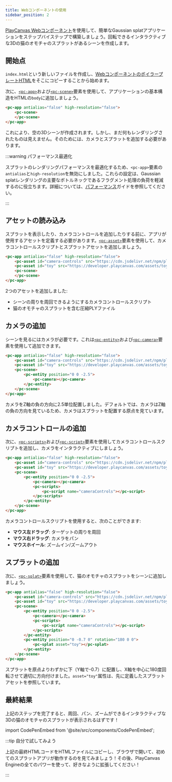 ```yaml
---
title: Webコンポーネントの使用
sidebar_position: 2
---
```


[PlayCanvas Webコンポーネント](/user-manual/web-components)を使用して、簡単なGaussian splatアプリケーションをステップバイステップで構築しましょう。回転できるインタラクティブな3Dの猫のオモチャのスプラットがあるシーンを作成します。

## 開始点

`index.html`という新しいファイルを作成し、[WebコンポーネントのボイラープレートHTML](/user-manual/web-components/getting-started/#boilerplate-html)をそこにコピーすることから始めます。

次に、[`<pc-app>`](/user-manual/web-components/tags/pc-app)および[`<pc-scene>`](/user-manual/web-components/tags/pc-scene)要素を使用して、アプリケーションの基本構造をHTMLの`body`に追加しましょう。

```html
<pc-app antialias="false" high-resolution="false">
    <pc-scene>
    </pc-scene>
</pc-app>
```

これにより、空の3Dシーンが作成されます。しかし、まだ何もレンダリングされたものは見えません。そのためには、カメラとスプラットを追加する必要があります。

:::warning パフォーマンス最適化

スプラットのレンダリングパフォーマンスを最適化するため、`<pc-app>`要素の`antialias`と`high-resolution`を無効にしました。これらの設定は、Gaussian splatレンダリングの主要なボトルネックであるフラグメント処理の負荷を軽減するのに役立ちます。詳細については、[パフォーマンス](../engine-features/performance.md)ガイドを参照してください。

:::

## アセットの読み込み

スプラットを表示したり、カメラコントロールを追加したりする前に、アプリが使用するアセットを定義する必要があります。[`<pc-asset>`](/user-manual/web-components/tags/pc-asset)要素を使用して、カメラコントロールスクリプトとスプラットアセットを追加しましょう。

```html {2-3}
<pc-app antialias="false" high-resolution="false">
    <pc-asset id="camera-controls" src="https://cdn.jsdelivr.net/npm/playcanvas@2.8.2/scripts/esm/camera-controls.mjs" preload></pc-asset>
    <pc-asset id="toy" src="https://developer.playcanvas.com/assets/toy-cat.compressed.ply"></pc-asset>
    <pc-scene>
    </pc-scene>
</pc-app>
```

2つのアセットを追加しました:

- シーンの周りを周回できるようにするカメラコントロールスクリプト
- 猫のオモチャのスプラットを含む圧縮PLYファイル

## カメラの追加

シーンを見るにはカメラが必要です。これは[`<pc-entity>`](/user-manual/web-components/tags/pc-entity)および[`<pc-camera>`](/user-manual/web-components/tags/pc-camera)要素を使用して追加できます。

```html {5-7}
<pc-app antialias="false" high-resolution="false">
    <pc-asset id="camera-controls" src="https://cdn.jsdelivr.net/npm/playcanvas@2.8.2/scripts/esm/camera-controls.mjs" preload></pc-asset>
    <pc-asset id="toy" src="https://developer.playcanvas.com/assets/toy-cat.compressed.ply"></pc-asset>
    <pc-scene>
        <pc-entity position="0 0 -2.5">
            <pc-camera></pc-camera>
        </pc-entity>
    </pc-scene>
</pc-app>
```

カメラをZ軸の負の方向に2.5単位配置しました。デフォルトでは、カメラはZ軸の負の方向を見ているため、カメラはスプラットを配置する原点を見ています。

## カメラコントロールの追加

次に、[`<pc-scripts>`](/user-manual/web-components/tags/pc-scripts)および[`<pc-script>`](/user-manual/web-components/tags/pc-script)要素を使用してカメラコントロールスクリプトを追加し、カメラをインタラクティブにしましょう。

```html {7-9}
<pc-app antialias="false" high-resolution="false">
    <pc-asset id="camera-controls" src="https://cdn.jsdelivr.net/npm/playcanvas@2.8.2/scripts/esm/camera-controls.mjs" preload></pc-asset>
    <pc-asset id="toy" src="https://developer.playcanvas.com/assets/toy-cat.compressed.ply"></pc-asset>
    <pc-scene>
        <pc-entity position="0 0 -2.5">
            <pc-camera></pc-camera>
            <pc-scripts>
                <pc-script name="cameraControls"></pc-script>
            </pc-scripts>
        </pc-entity>
    </pc-scene>
</pc-app>
```

カメラコントロールスクリプトを使用すると、次のことができます:

- **マウス左ドラッグ**: ターゲットの周りを周回
- **マウス右ドラッグ**: カメラをパン
- **マウスホイール**: ズームイン/ズームアウト

## スプラットの追加

次に、[`<pc-splat>`](/user-manual/web-components/tags/pc-splat)要素を使用して、猫のオモチャのスプラットをシーンに追加しましょう。

```html {11-13}
<pc-app antialias="false" high-resolution="false">
    <pc-asset id="camera-controls" src="https://cdn.jsdelivr.net/npm/playcanvas@2.8.2/scripts/esm/camera-controls.mjs" preload></pc-asset>
    <pc-asset id="toy" src="https://developer.playcanvas.com/assets/toy-cat.compressed.ply"></pc-asset>
    <pc-scene>
        <pc-entity position="0 0 -2.5">
            <pc-camera></pc-camera>
            <pc-scripts>
                <pc-script name="cameraControls"></pc-script>
            </pc-scripts>
        </pc-entity>
        <pc-entity position="0 -0.7 0" rotation="180 0 0">
            <pc-splat asset="toy"></pc-splat>
        </pc-entity>
    </pc-scene>
</pc-app>
```

スプラットを原点よりわずかに下（Y軸で-0.7）に配置し、X軸を中心に180度回転させて適切に方向付けました。`asset="toy"`属性は、先に定義したスプラットアセットを参照しています。

## 最終結果

上記のステップを完了すると、周回、パン、ズームができるインタラクティブな3Dの猫のオモチャのスプラットが表示されるはずです！

import CodePenEmbed from '@site/src/components/CodePenEmbed';

<CodePenEmbed id="MYgGZax" title="<pc-splat> example" />

:::tip 自分で試してみよう

上記の最終HTMLコードをHTMLファイルにコピーし、ブラウザで開いて、初めてのスプラットアプリが動作するのを見てみましょう！その後、PlayCanvas Engineの全てのパワーを使って、好きなように拡張してください！

:::
